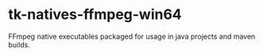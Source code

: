 # tk-natives-ffmpeg-win64
FFmpeg native executables packaged for usage in java projects and maven builds.
